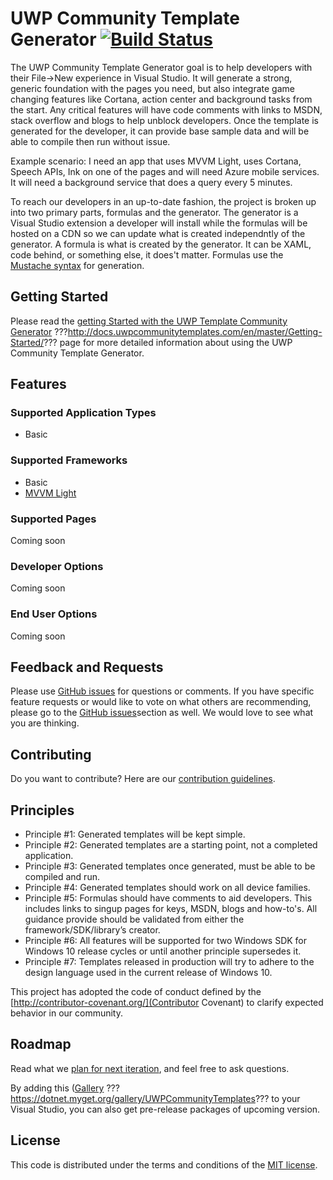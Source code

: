 UWP Community Template Generator [![Build Status](https://travis-ci.org/Microsoft/UWPCommunityTemplates.png?branch=master)](https://travis-ci.org/Microsoft/UWPCommunityToolkit)
===========
The UWP Community Template Generator goal is to help developers with their File->New experience in Visual Studio.  It will generate a strong, generic foundation with the pages you need, but also integrate game changing features like Cortana, action center and background tasks from the start.  Any critical features will have code comments with links to MSDN, stack overflow and blogs to help unblock developers. Once the template is generated for the developer, it can provide base sample data and will be able to compile then run without issue.

Example scenario:
I need an app that uses MVVM Light, uses Cortana, Speech APIs, Ink on one of the pages and will need Azure mobile services.   It will need a background service that does a query every 5 minutes.

To reach our developers in an up-to-date fashion, the project is broken up into two primary parts, formulas and the generator.  The generator is a Visual Studio extension a developer will install while the formulas will be hosted on a CDN so we can update what is created independntly of the generator.  A formula is what is created by the generator.  It can be XAML, code behind, or something else, it does't matter.  Formulas use the [Mustache syntax](https://mustache.github.io/mustache.5.html) for generation.

## Getting Started
Please read the [getting Started with the UWP Template Community Generator](TBD) ???http://docs.uwpcommunitytemplates.com/en/master/Getting-Started/??? page for more detailed information about using the UWP Community Template Generator.

## Features

### Supported Application Types
 * Basic

### Supported Frameworks
 * Basic
 * [MVVM Light](http://www.mvvmlight.net/)

### Supported Pages
Coming soon

### Developer Options
Coming soon

### End User Options
Coming soon

## Feedback and Requests
Please use [GitHub issues](https://github.com/Microsoft/UWPCommunityTemplates/issues) for questions or comments.  If you have specific feature requests or would like to vote on what others are recommending, please go to the [GitHub issues](https://github.com/Microsoft/UWPCommunityTemplates/issues)section as well.  We would love to see what you are thinking.

## Contributing
Do you want to contribute? Here are our [contribution guidelines](https://github.com/Microsoft/UWPCommunityTemplates/blob/master/contributing.md).

## Principles
 * Principle #1: Generated templates will be kept simple.
 * Principle #2: Generated templates are a starting point, not a completed application.
 * Principle #3: Generated templates once generated, must be able to be compiled and run.
 * Principle #4: Generated templates should work on all device families.
 * Principle #5: Formulas should have comments to aid developers.  This includes links to singup pages for keys, MSDN, blogs and how-to's.  All guidance provide should be validated from either the framework/SDK/library’s creator.
 * Principle #6: All features will be supported for two Windows SDK for Windows 10 release cycles or until another principle supersedes it.
 * Principle #7: Templates released in production will try to adhere to the design language used in the current release of Windows 10.

This project has adopted the code of conduct defined by the [http://contributor-covenant.org/](Contributor Covenant) to clarify expected behavior in our community. 

## Roadmap
Read what we [plan for next iteration](https://github.com/Microsoft/UWPCommunityTemplates/issues?q=is%3Aopen+is%3Aissue+milestone%3Av0.1), and feel free to ask questions.

By adding this ([Gallery](TBD) ???https://dotnet.myget.org/gallery/UWPCommunityTemplates??? to your Visual Studio, you can also get pre-release packages of upcoming version.

## License
This code is distributed under the terms and conditions of the [MIT license](LICENSE). 

